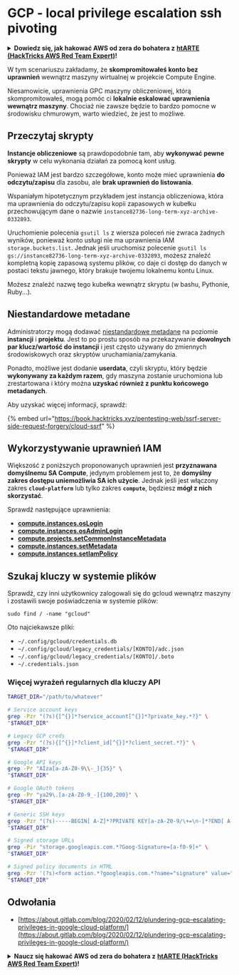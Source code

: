 # GCP - local privilege escalation ssh pivoting

<details>

<summary><strong>Dowiedz się, jak hakować AWS od zera do bohatera z</strong> <a href="https://training.hacktricks.xyz/courses/arte"><strong>htARTE (HackTricks AWS Red Team Expert)</strong></a><strong>!</strong></summary>

Inne sposoby wsparcia HackTricks:

* Jeśli chcesz zobaczyć swoją **firmę reklamowaną w HackTricks** lub **pobrać HackTricks w formacie PDF**, sprawdź [**PLAN SUBSKRYPCJI**](https://github.com/sponsors/carlospolop)!
* Zdobądź [**oficjalne gadżety PEASS & HackTricks**](https://peass.creator-spring.com)
* Odkryj [**Rodzinę PEASS**](https://opensea.io/collection/the-peass-family), naszą kolekcję ekskluzywnych [**NFT**](https://opensea.io/collection/the-peass-family)
* **Dołącz do** 💬 [**grupy Discord**](https://discord.gg/hRep4RUj7f) lub [**grupy telegramowej**](https://t.me/peass) lub **śledź** mnie na **Twitterze** 🐦 [**@carlospolopm**](https://twitter.com/carlospolopm)**.**
* **Podziel się swoimi sztuczkami hakerskimi, przesyłając PR-y do** [**HackTricks**](https://github.com/carlospolop/hacktricks) i [**HackTricks Cloud**](https://github.com/carlospolop/hacktricks-cloud) github repos.

</details>

W tym scenariuszu zakładamy, że **skompromitowałeś konto bez uprawnień** wewnątrz maszyny wirtualnej w projekcie Compute Engine.

Niesamowicie, uprawnienia GPC maszyny obliczeniowej, którą skompromitowałeś, mogą pomóc ci **lokalnie eskalować uprawnienia wewnątrz maszyny**. Chociaż nie zawsze będzie to bardzo pomocne w środowisku chmurowym, warto wiedzieć, że jest to możliwe.

## Przeczytaj skrypty <a href="#follow-the-scripts" id="follow-the-scripts"></a>

**Instancje obliczeniowe** są prawdopodobnie tam, aby **wykonywać pewne skrypty** w celu wykonania działań za pomocą kont usług.

Ponieważ IAM jest bardzo szczegółowe, konto może mieć uprawnienia **do odczytu/zapisu** dla zasobu, ale **brak uprawnień do listowania**.

Wspaniałym hipotetycznym przykładem jest instancja obliczeniowa, która ma uprawnienia do odczytu/zapisu kopii zapasowych w kubełku przechowującym dane o nazwie `instance82736-long-term-xyz-archive-0332893`.

Uruchomienie polecenia `gsutil ls` z wiersza poleceń nie zwraca żadnych wyników, ponieważ konto usługi nie ma uprawnienia IAM `storage.buckets.list`. Jednak jeśli uruchomisz polecenie `gsutil ls gs://instance82736-long-term-xyz-archive-0332893`, możesz znaleźć kompletną kopię zapasową systemu plików, co daje ci dostęp do danych w postaci tekstu jawnego, który brakuje twojemu lokalnemu kontu Linux.

Możesz znaleźć nazwę tego kubełka wewnątrz skryptu (w bashu, Pythonie, Ruby...).

## Niestandardowe metadane

Administratorzy mogą dodawać [niestandardowe metadane](https://cloud.google.com/compute/docs/storing-retrieving-metadata#custom) na poziomie **instancji** i **projektu**. Jest to po prostu sposób na przekazywanie **dowolnych par klucz/wartość do instancji** i jest często używany do zmiennych środowiskowych oraz skryptów uruchamiania/zamykania.

Ponadto, możliwe jest dodanie **userdata**, czyli skryptu, który będzie **wykonywany za każdym razem**, gdy maszyna zostanie uruchomiona lub zrestartowana i który można **uzyskać również z punktu końcowego metadanych**.

Aby uzyskać więcej informacji, sprawdź:

{% embed url="https://book.hacktricks.xyz/pentesting-web/ssrf-server-side-request-forgery/cloud-ssrf" %}

## **Wykorzystywanie uprawnień IAM**

Większość z poniższych proponowanych uprawnień jest **przyznawana domyślnemu SA Compute**, jedynym problemem jest to, że **domyślny zakres dostępu uniemożliwia SA ich użycie**. Jednak jeśli jest włączony zakres **`cloud-platform`** lub tylko zakres **`compute`**, będziesz **mógł z nich skorzystać**.

Sprawdź następujące uprawnienia:

* [**compute.instances.osLogin**](gcp-compute-privesc/#compute.instances.oslogin)
* [**compute.instances.osAdminLogin**](gcp-compute-privesc/#compute.instances.osadminlogin)
* [**compute.projects.setCommonInstanceMetadata**](gcp-compute-privesc/#compute.projects.setcommoninstancemetadata)
* [**compute.instances.setMetadata**](gcp-compute-privesc/#compute.instances.setmetadata)
* [**compute.instances.setIamPolicy**](gcp-compute-privesc/#compute.instances.setiampolicy)

## Szukaj kluczy w systemie plików

Sprawdź, czy inni użytkownicy zalogowali się do gcloud wewnątrz maszyny i zostawili swoje poświadczenia w systemie plików:

```
sudo find / -name "gcloud"
```

Oto najciekawsze pliki:

* `~/.config/gcloud/credentials.db`
* `~/.config/gcloud/legacy_credentials/[KONTO]/adc.json`
* `~/.config/gcloud/legacy_credentials/[KONTO]/.boto`
* `~/.credentials.json`

### Więcej wyrażeń regularnych dla kluczy API

```bash
TARGET_DIR="/path/to/whatever"

# Service account keys
grep -Pzr "(?s){[^{}]*?service_account[^{}]*?private_key.*?}" \
"$TARGET_DIR"

# Legacy GCP creds
grep -Pzr "(?s){[^{}]*?client_id[^{}]*?client_secret.*?}" \
"$TARGET_DIR"

# Google API keys
grep -Pr "AIza[a-zA-Z0-9\\-_]{35}" \
"$TARGET_DIR"

# Google OAuth tokens
grep -Pr "ya29\.[a-zA-Z0-9_-]{100,200}" \
"$TARGET_DIR"

# Generic SSH keys
grep -Pzr "(?s)-----BEGIN[ A-Z]*?PRIVATE KEY[a-zA-Z0-9/\+=\n-]*?END[ A-Z]*?PRIVATE KEY-----" \
"$TARGET_DIR"

# Signed storage URLs
grep -Pir "storage.googleapis.com.*?Goog-Signature=[a-f0-9]+" \
"$TARGET_DIR"

# Signed policy documents in HTML
grep -Pzr '(?s)<form action.*?googleapis.com.*?name="signature" value=".*?">' \
"$TARGET_DIR"
```

## Odwołania

* [https://about.gitlab.com/blog/2020/02/12/plundering-gcp-escalating-privileges-in-google-cloud-platform/](https://about.gitlab.com/blog/2020/02/12/plundering-gcp-escalating-privileges-in-google-cloud-platform/)

<details>

<summary><strong>Naucz się hakować AWS od zera do bohatera z</strong> <a href="https://training.hacktricks.xyz/courses/arte"><strong>htARTE (HackTricks AWS Red Team Expert)</strong></a><strong>!</strong></summary>

Inne sposoby wsparcia HackTricks:

* Jeśli chcesz zobaczyć swoją **firmę reklamowaną w HackTricks** lub **pobrać HackTricks w formacie PDF**, sprawdź [**PLAN SUBSKRYPCJI**](https://github.com/sponsors/carlospolop)!
* Zdobądź [**oficjalne gadżety PEASS & HackTricks**](https://peass.creator-spring.com)
* Odkryj [**Rodzinę PEASS**](https://opensea.io/collection/the-peass-family), naszą kolekcję ekskluzywnych [**NFT**](https://opensea.io/collection/the-peass-family)
* **Dołącz do** 💬 [**grupy Discord**](https://discord.gg/hRep4RUj7f) lub [**grupy telegramowej**](https://t.me/peass) lub **śledź** mnie na **Twitterze** 🐦 [**@carlospolopm**](https://twitter.com/carlospolopm)**.**
* **Podziel się swoimi sztuczkami hakerskimi, przesyłając PR-y do** [**HackTricks**](https://github.com/carlospolop/hacktricks) i [**HackTricks Cloud**](https://github.com/carlospolop/hacktricks-cloud) github repos.

</details>
